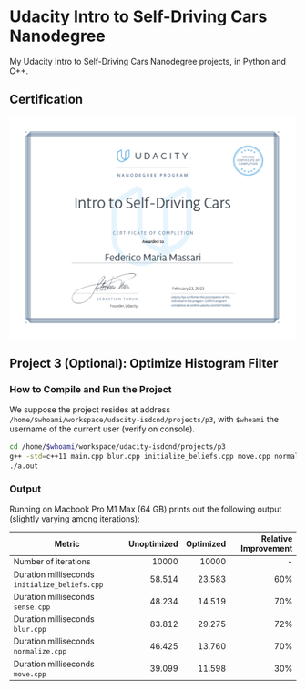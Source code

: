 # Udacity Intro to Self-Driving Cars Nanodegree

My Udacity Intro to Self-Driving Cars Nanodegree projects, in Python and C++.

## Certification

![Certificate of Completion](certificate-of-completion.png)

## Project 3 (Optional): Optimize Histogram Filter

### How to Compile and Run the Project

We suppose the project resides at address `/home/$whoami/workspace/udacity-isdcnd/projects/p3`, with `$whoami` the username of the current user (verify on console).

```bash
cd /home/$whoami/workspace/udacity-isdcnd/projects/p3
g++ -std=c++11 main.cpp blur.cpp initialize_beliefs.cpp move.cpp normalize.cpp print.cpp sense.cpp zeros.cpp
./a.out
```

### Output

Running on Macbook Pro M1 Max (64 GB) prints out the following output (slightly varying among iterations):

| Metric | Unoptimized | Optimized | Relative Improvement |
|----------|------:|------:|------:|
| Number of iterations | 10000 | 10000 | - |
| Duration milliseconds `initialize_beliefs.cpp` | 58.514 | 23.583 | 60% |
| Duration milliseconds `sense.cpp` | 48.234 | 14.519 | 70% |
| Duration milliseconds `blur.cpp` | 83.812 | 29.275 | 72% |
| Duration milliseconds `normalize.cpp` | 46.425 | 13.760 | 70% |
| Duration milliseconds `move.cpp` | 39.099 | 11.598 | 30% |
